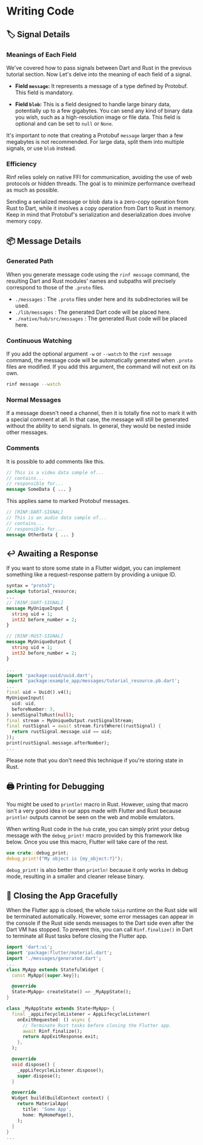 # Writing Code

## 🏷️ Signal Details

### Meanings of Each Field

We've covered how to pass signals between Dart and Rust in the previous tutorial section. Now Let's delve into the meaning of each field of a signal.

- **Field `message`:** It represents a message of a type defined by Protobuf. This field is mandatory.

- **Field `blob`:** This is a field designed to handle large binary data, potentially up to a few gigabytes. You can send any kind of binary data you wish, such as a high-resolution image or file data. This field is optional and can be set to `null` or `None`.

It's important to note that creating a Protobuf `message` larger than a few megabytes is not recommended. For large data, split them into multiple signals, or use `blob` instead.

### Efficiency

Rinf relies solely on native FFI for communication, avoiding the use of web protocols or hidden threads. The goal is to minimize performance overhead as much as possible.

Sending a serialized message or blob data is a zero-copy operation from Rust to Dart, while it involves a copy operation from Dart to Rust in memory. Keep in mind that Protobuf's serialization and deserialization does involve memory copy.

## 📦 Message Details

### Generated Path

When you generate message code using the `rinf message` command, the resulting Dart and Rust modules' names and subpaths will precisely correspond to those of the `.proto` files.

- `./messages` : The `.proto` files under here and its subdirectories will be used.
- `./lib/messages` : The generated Dart code will be placed here.
- `./native/hub/src/messages` : The generated Rust code will be placed here.

### Continuous Watching

If you add the optional argument `-w` or `--watch` to the `rinf message` command, the message code will be automatically generated when `.proto` files are modified. If you add this argument, the command will not exit on its own.

```bash title="CLI"
rinf message --watch
```

### Normal Messages

If a message doesn't need a channel, then it is totally fine not to mark it with a special comment at all. In that case, the message will still be generated without the ability to send signals. In general, they would be nested inside other messages.

### Comments

It is possible to add comments like this.

```proto title="Protobuf"
// This is a video data sample of...
// contains...
// responsible for...
message SomeData { ... }
```

This applies same to marked Protobuf messages.

```proto title="Protobuf"
// [RINF:DART-SIGNAL]
// This is an audio data sample of...
// contains...
// responsible for...
message OtherData { ... }
```

## ↩️ Awaiting a Response

If you want to store some state in a Flutter widget, you can implement something like a request-response pattern by providing a unique ID.

```proto title="messages/tutorial_resource.proto"
syntax = "proto3";
package tutorial_resource;
...
// [RINF:DART-SIGNAL]
message MyUniqueInput {
  string uid = 1;
  int32 before_number = 2;
}

// [RINF:RUST-SIGNAL]
message MyUniqueOutput {
  string uid = 1;
  int32 before_number = 2;
}
```

```dart title="lib/main.dart"
...
import 'package:uuid/uuid.dart';
import 'package:example_app/messages/tutorial_resource.pb.dart';
...
final uid = Uuid().v4();
MyUniqueInput(
  uid: uid,
  beforeNumber: 3,
).sendSignalToRust(null);
final stream = MyUniqueOutput.rustSignalStream;
final rustSignal = await stream.firstWhere((rustSignal) {
  return rustSignal.message.uid == uid;
});
print(rustSignal.message.afterNumber);
...
```

Please note that you don't need this technique if you're storing state in Rust.

## 🖨️ Printing for Debugging

You might be used to `println!` macro in Rust. However, using that macro isn't a very good idea in our apps made with Flutter and Rust because `println!` outputs cannot be seen on the web and mobile emulators.

When writing Rust code in the `hub` crate, you can simply print your debug message with the `debug_print!` macro provided by this framework like below. Once you use this macro, Flutter will take care of the rest.

```rust title="Rust"
use crate::debug_print;
debug_print!("My object is {my_object:?}");
```

`debug_print!` is also better than `println!` because it only works in debug mode, resulting in a smaller and cleaner release binary.

## 🌅 Closing the App Gracefully

When the Flutter app is closed, the whole `tokio` runtime on the Rust side will be terminated automatically. However, some error messages can appear in the console if the Rust side sends messages to the Dart side even after the Dart VM has stopped. To prevent this, you can call `Rinf.finalize()` in Dart to terminate all Rust tasks before closing the Flutter app.

```dart title="lib/main.dart"
import 'dart:ui';
import 'package:flutter/material.dart';
import './messages/generated.dart';
...
class MyApp extends StatefulWidget {
  const MyApp({super.key});

  @override
  State<MyApp> createState() => _MyAppState();
}

class _MyAppState extends State<MyApp> {
  final _appLifecycleListener = AppLifecycleListener(
    onExitRequested: () async {
      // Terminate Rust tasks before closing the Flutter app.
      await Rinf.finalize();
      return AppExitResponse.exit;
    },
  );

  @override
  void dispose() {
    _appLifecycleListener.dispose();
    super.dispose();
  }

  @override
  Widget build(BuildContext context) {
    return MaterialApp(
      title: 'Some App',
      home: MyHomePage(),
    );
  }
}
...
```

